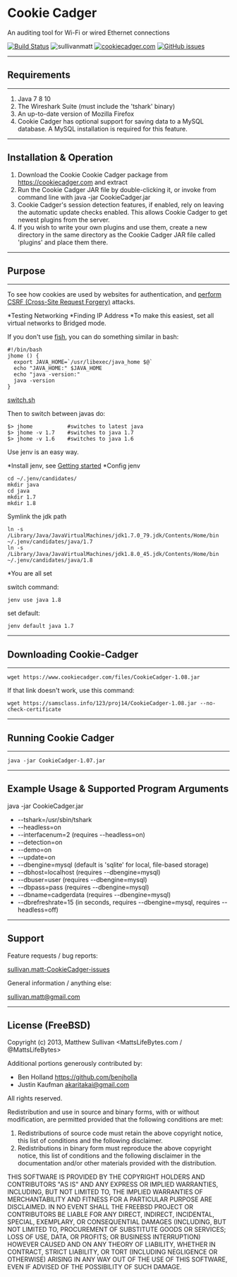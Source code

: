 Cookie Cadger
============

An auditing tool for Wi-Fi or wired Ethernet connections

[![Build Status](https://travis-ci.org/CookieCadger/CookieCadger.png?branch=master)](https://travis-ci.org/CookieCadger/CookieCadger)
![sullivanmatt](https://komarev.com/ghpvc/?username=sullivanmatt&color=blue&label=Sullivanmatt&style=social)
[![cookiecadger.com](https://img.shields.io/badge/cookiecadger.com-misc-red)](https://cookiecadger.com)
[![GitHub issues](https://img.shields.io/github/issues/sullivanmatt/CookieCadger.svg)](https://github.com/sullivanmatt/CookieCadger/issues)

----------------------------------------------
## Requirements
----------------------------------------------
1. Java 7 8 10
2. The Wireshark Suite (must include the 'tshark' binary)
3. An up-to-date version of Mozilla Firefox
4. Cookie Cadger has optional support for saving data to a MySQL database.  A MySQL installation is required for this feature.

----------------------------------------------
Installation & Operation
----------------------------------------------
1. Download the Cookie Cookie Cadger package from https://cookiecadger.com and extract
2. Run the Cookie Cadger JAR file by double-clicking it, or invoke from command line with java -jar CookieCadger.jar
3. Cookie Cadger's session detection features, if enabled, rely on leaving the automatic update checks enabled.  This allows Cookie Cadger to get newest plugins from the server.
4. If you wish to write your own plugins and use them, create a new directory in the same directory as the Cookie Cadger JAR file called 'plugins' and place them there.   

----------------------------------------------
## Purpose
----------------------------------------------
To see how cookies are used by websites for authentication, and [perform CSRF (Cross-Site Request Forgery)](https://samsclass.info/123/proj14/p11-cookie-cadger.html) attacks.

*Testing Networking
*Finding IP Address
*To make this easiest, set all virtual networks to Bridged mode.

If you don't use [fish](jhome/README.md), you can do something similar in bash:

~~~
#!/bin/bash
jhome () {
  export JAVA_HOME=`/usr/libexec/java_home $@`
  echo "JAVA_HOME:" $JAVA_HOME
  echo "java -version:"
  java -version
}
~~~
[switch.sh](switch.sh)

Then to switch between javas do:
~~~
$> jhome           #switches to latest java
$> jhome -v 1.7    #switches to java 1.7
$> jhome -v 1.6    #switches to java 1.6
~~~

Use jenv is an easy way.

*Install jenv, see [Getting started](https://github.com/jenv/jenv#1-getting-started)
*Config jenv
~~~
cd ~/.jenv/candidates/
mkdir java
cd java
mkdir 1.7
mkdir 1.8
~~~
Symlink the jdk path
~~~
ln -s /Library/Java/JavaVirtualMachines/jdk1.7.0_79.jdk/Contents/Home/bin ~/.jenv/candidates/java/1.7
ln -s /Library/Java/JavaVirtualMachines/jdk1.8.0_45.jdk/Contents/Home/bin ~/.jenv/candidates/java/1.8
~~~
*You are all set

switch command:
~~~
jenv use java 1.8
~~~
set default:
~~~
jenv default java 1.7
~~~

----------------------------------------------
## Downloading Cookie-Cadger
----------------------------------------------
~~~
wget https://www.cookiecadger.com/files/CookieCadger-1.08.jar
~~~

If that link doesn't work, use this command:
~~~
wget https://samsclass.info/123/proj14/CookieCadger-1.08.jar --no-check-certificate
~~~

----------------------------------------------
## Running Cookie Cadger
----------------------------------------------
~~~
java -jar CookieCadger-1.07.jar
~~~

----------------------------------------------
Example Usage & Supported Program Arguments
----------------------------------------------
java -jar CookieCadger.jar
* --tshark=/usr/sbin/tshark
* --headless=on
* --interfacenum=2 (requires --headless=on)
* --detection=on
* --demo=on
* --update=on
* --dbengine=mysql (default is 'sqlite' for local, file-based storage)
* --dbhost=localhost (requires --dbengine=mysql)
* --dbuser=user (requires --dbengine=mysql)
* --dbpass=pass (requires --dbengine=mysql)
* --dbname=cadgerdata (requires --dbengine=mysql)
* --dbrefreshrate=15 (in seconds, requires --dbengine=mysql, requires --headless=off)

----------------------------------------------
Support
----------------------------------------------

Feature requests / bug reports:

[sullivan.matt-CookieCadger-issues](https://github.com/sullivanmatt/CookieCadger/issues)

General information / anything else:

sullivan.matt@gmail.com

----------------------------------------------
License (FreeBSD)
----------------------------------------------
Copyright (c) 2013, Matthew Sullivan <MattsLifeBytes.com / @MattsLifeBytes>

Additional portions generously contributed by:
* Ben Holland <https://github.com/benjholla>
* Justin Kaufman <akaritakai@gmail.com>

All rights reserved.

 
Redistribution and use in source and binary forms, with or without modification, are permitted provided that the following conditions are met:


1. Redistributions of source code must retain the above copyright notice, this list of conditions and the following disclaimer.
2. Redistributions in binary form must reproduce the above copyright notice, this list of conditions and the following disclaimer in the documentation and/or other materials provided with the distribution.


THIS SOFTWARE IS PROVIDED BY THE COPYRIGHT HOLDERS AND CONTRIBUTORS "AS IS" AND ANY EXPRESS OR IMPLIED WARRANTIES, INCLUDING, BUT NOT LIMITED TO, THE IMPLIED WARRANTIES OF MERCHANTABILITY AND FITNESS FOR A PARTICULAR PURPOSE ARE DISCLAIMED. IN NO EVENT SHALL THE FREEBSD PROJECT OR CONTRIBUTORS BE LIABLE FOR ANY DIRECT, INDIRECT, INCIDENTAL, SPECIAL, EXEMPLARY, OR CONSEQUENTIAL DAMAGES (INCLUDING, BUT NOT LIMITED TO, PROCUREMENT OF SUBSTITUTE GOODS OR SERVICES; LOSS OF USE, DATA, OR PROFITS; OR BUSINESS INTERRUPTION) HOWEVER CAUSED AND ON ANY THEORY OF LIABILITY, WHETHER IN CONTRACT, STRICT LIABILITY, OR TORT (INCLUDING NEGLIGENCE OR OTHERWISE) ARISING IN ANY WAY OUT OF THE USE OF THIS SOFTWARE, EVEN IF ADVISED OF THE POSSIBILITY OF SUCH DAMAGE.

